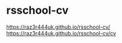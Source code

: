 # rsschool-cv
https://raz3r444uk.github.io/rsschool-cv/  
https://raz3r444uk.github.io/rsschool-cv/cv
